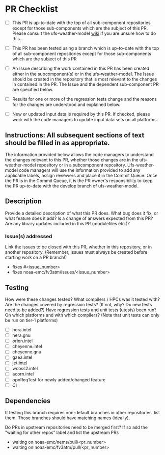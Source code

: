 # PR Checklist

- [ ] This PR is up-to-date with the top of all sub-component repositories except for those sub-components which are the subject of this PR. Please consult the ufs-weather-model [wiki](https://github.com/ufs-community/ufs-weather-model/wiki/Making-code-changes-in-the-UFS-weather-model-and-its-subcomponents) if you are unsure how to do this.

- [ ] This PR has been tested using a branch which is up-to-date with the top of all sub-component repositories except for those sub-components which are the subject of this PR

- [ ] An Issue describing the work contained in this PR has been created either in the subcomponent(s) or in the ufs-weather-model. The Issue should be created in the repository that is most relevant to the changes in contained in the PR. The Issue and the dependent sub-component PR
are specified below.

- [ ] Results for one or more of the regression tests change and the reasons for the changes are understood and explained below.

- [ ] New or updated input data is required by this PR. If checked, please work with the code managers to update input data sets on all platforms.

## Instructions: All subsequent sections of text should be filled in as appropriate.

The information provided below allows the code managers to understand the changes relevant to this PR, whether those changes are in the ufs-weather-model repository or in a subcomponent repository. Ufs-weather-model code managers will use the information provided to add any applicable labels, assign reviewers and place it in the Commit Queue. Once the PR is in the Commit Queue, it is the PR owner's responsibility to keep the PR up-to-date with the develop branch of ufs-weather-model.

## Description

Provide a detailed description of what this PR does. What bug does it fix, or what feature does it add? Is a change of answers expected from this PR? Are any library updates included in this PR (modulefiles etc.)?

### Issue(s) addressed

Link the issues to be closed with this PR, whether in this repository, or in another repository.
(Remember, issues must always be created before starting work on a PR branch!)
- fixes #<issue_number>
- fixes noaa-emc/fv3atm/issues/<issue_number>

## Testing

How were these changes tested? What compilers / HPCs was it tested with? Are the changes covered by regression tests? (If not, why? Do new tests need to be added?) Have regression tests and unit tests (utests) been run? On which platforms and with which compilers? (Note that unit tests can only be run on tier-1 platforms)

- [ ] hera.intel
- [ ] hera.gnu
- [ ] orion.intel
- [ ] cheyenne.intel
- [ ] cheyenne.gnu
- [ ] gaea.intel
- [ ] jet.intel
- [ ] wcoss2.intel
- [ ] acorn.intel
- [ ] opnReqTest for newly added/changed feature
- [ ] CI

## Dependencies

If testing this branch requires non-default branches in other repositories, list them. Those branches should have matching names (ideally).

Do PRs in upstream repositories need to be merged first?
If so add the "waiting for other repos" label and list the upstream PRs
- waiting on noaa-emc/nems/pull/<pr_number>
- waiting on noaa-emc/fv3atm/pull/<pr_number>
